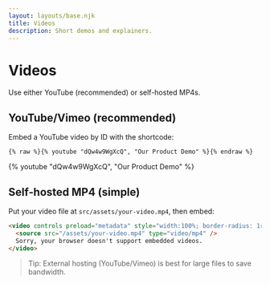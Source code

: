 ```yaml
---
layout: layouts/base.njk
title: Videos
description: Short demos and explainers.
---
```


# Videos

Use either YouTube (recommended) or self-hosted MP4s.

## YouTube/Vimeo (recommended)

Embed a YouTube video by ID with the shortcode:

```
{% raw %}{% youtube "dQw4w9WgXcQ", "Our Product Demo" %}{% endraw %}
```

{% youtube "dQw4w9WgXcQ", "Our Product Demo" %}

## Self‑hosted MP4 (simple)

Put your video file at `src/assets/your-video.mp4`, then embed:

```html
<video controls preload="metadata" style="width:100%; border-radius: 1rem;">
  <source src="/assets/your-video.mp4" type="video/mp4" />
  Sorry, your browser doesn't support embedded videos.
</video>
```

> Tip: External hosting (YouTube/Vimeo) is best for large files to save bandwidth.
